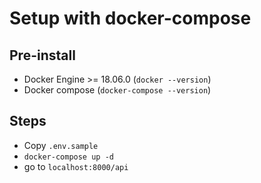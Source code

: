 # Setup with docker-compose

## Pre-install
- Docker Engine >= 18.06.0 (`docker --version`)
- Docker compose (`docker-compose --version`)

## Steps

- Copy `.env.sample`
- `docker-compose up -d`
- go to `localhost:8000/api`
